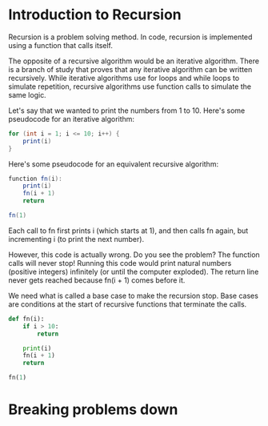 # Introduction to Recursion

Recursion is a problem solving method. In code, recursion is implemented using a function that calls itself.

The opposite of a recursive algorithm would be an iterative algorithm. There is a branch of study that proves that any iterative algorithm can be written recursively. While iterative algorithms use for loops and while loops to simulate repetition, recursive algorithms use function calls to simulate the same logic.

Let's say that we wanted to print the numbers from 1 to 10. Here's some pseudocode for an iterative algorithm:

```java
for (int i = 1; i <= 10; i++) {
    print(i)
}
```

Here's some pseudocode for an equivalent recursive algorithm:

```java
function fn(i):
    print(i)
    fn(i + 1)
    return

fn(1)
```

Each call to fn first prints i (which starts at 1), and then calls fn again, but incrementing i (to print the next number).

However, this code is actually wrong. Do you see the problem? The function calls will never stop! Running this code would print natural numbers (positive integers) infinitely (or until the computer exploded). The return line never gets reached because fn(i + 1) comes before it.

We need what is called a base case to make the recursion stop. Base cases are conditions at the start of recursive functions that terminate the calls.

```python
def fn(i):
    if i > 10:
        return

    print(i)
    fn(i + 1)
    return

fn(1)
```

# Breaking problems down